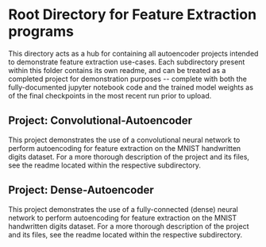 # Root Directory for Feature Extraction programs

This directory acts as a hub for containing all autoencoder projects intended to demonstrate feature extraction use-cases. Each subdirectory present within this folder contains its own readme, and can be treated as a completed project for demonstration purposes -- complete with both the fully-documented jupyter notebook code and the trained model weights as of the final checkpoints in the most recent run prior to upload. 

## Project: Convolutional-Autoencoder

This project demonstrates the use of a convolutional neural network to perform autoencoding for feature extraction on the MNIST handwritten digits dataset. For a more thorough description of the project and its files, see the readme located within the respective subdirectory. 

## Project: Dense-Autoencoder

This project demonstrates the use of a fully-connected (dense) neural network to perform autoencoding for feature extraction on the MNIST handwritten digits dataset. For a more thorough description of the project and its files, see the readme located within the respective subdirectory. 
